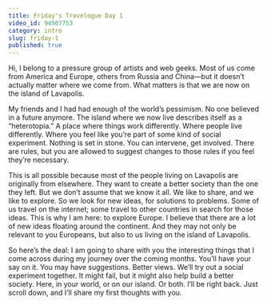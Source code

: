 ```yaml
---
title: Friday's Travelogue Day 1
video_id: 94507753
category: intro
slug: friday-1
published: true
---
```


Hi, I belong to a pressure group of artists and web geeks. Most of us come from America and Europe, others from Russia and China—but it doesn’t actually matter where we come from. What matters is that we are now on the island of Lavapolis.

My friends and I had had enough of the world’s pessimism. No one believed in a future anymore. The island where we now live describes itself as a “heterotopia.” A place where things work differently. Where people live differently. Where you feel like you’re part of some kind of social experiment. Nothing is set in stone. You can intervene, get involved. There are rules, but you are allowed to suggest changes to those rules if you feel they’re necessary.

This is all possible because most of the people living on Lavapolis are originally from elsewhere. They want to create a better society than the one they left. But we don’t assume that we know it all. We like to share, and we like to explore. So we look for new ideas, for solutions to problems. Some of us travel on the internet; some travel to other countries in search for those ideas. This is why I am here: to explore Europe. I believe that there are a lot of new ideas floating around the continent. And they may not only be relevant to you Europeans, but also to us living on the island of Lavapolis.

So here’s the deal: I am going to share with you the interesting things that I come across during my journey over the coming months. You’ll have your say on it. You may have suggestions. Better views. We’ll try out a social experiment together. It might fail, but it might also help build a better society. Here, in your world, or on our island. Or both. I’ll be right back. Just scroll down, and I’ll share my first thoughts with you.
